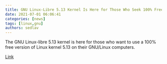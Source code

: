 ```yaml
---
title: GNU Linux-Libre 5.13 Kernel Is Here for Those Who Seek 100% Freedom for Their PCs
date: 2021-07-01 06:06:41
categories: [news]
tags: [linux,gnu]
authors: sedlav
---
```


The GNU Linux-libre 5.13 kernel is here for those who want to use a 100% free version of Linux kernel 5.13 on their GNU/Linux computers.

[Link](https://9to5linux.com/gnu-linux-libre-5-13-kernel-is-here-for-those-who-seek-100-freedom-for-their-pcs)
